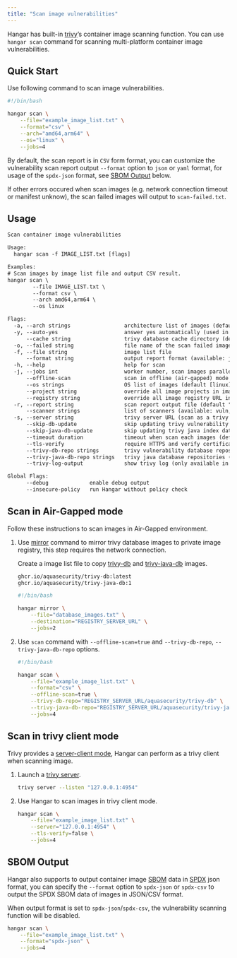 ```yaml
---
title: "Scan image vulnerabilities"
---
```


Hangar has built-in [trivy](https://aquasecurity.github.io/trivy/)’s container image scanning function. You can use `hangar scan` command for scanning multi-platform container image vulnerabilities.

## Quick Start

Use following command to scan image vulnerabilities.

```bash
#!/bin/bash

hangar scan \
    --file="example_image_list.txt" \
    --format="csv" \
    --arch="amd64,arm64" \
    --os="linux" \
    --jobs=4
```

By default, the scan report is in `CSV` form format, you can customize the vulnerability scan report output `--format` option to `json` or `yaml` format, for usage of the `spdx-json` format, see [SBOM Output](#sbom-output) below.

If other errors occured when scan images (e.g. network connection timeout or manifest unknow), the scan failed images will output to `scan-failed.txt`.

## Usage

```txt title="hangar scan --help"
Scan container image vulnerabilities

Usage:
  hangar scan -f IMAGE_LIST.txt [flags]

Examples:
# Scan images by image list file and output CSV result.
hangar scan \
        --file IMAGE_LIST.txt \
        --format csv \
        --arch amd64,arm64 \
        --os linux

Flags:
  -a, --arch strings                 architecture list of images (default [amd64,arm64])
  -y, --auto-yes                     answer yes automatically (used in shell script)
      --cache string                 trivy database cache directory (default "/Users/stwang/Library/Caches/trivy")
  -o, --failed string                file name of the scan failed image list (default "scan-failed.txt")
  -f, --file string                  image list file
      --format string                output report format (available: json,yaml,csv,spdx-csv,spdx-json) (default "csv")
  -h, --help                         help for scan
  -j, --jobs int                     worker number, scan images parallelly (1-20) (default 1)
      --offline-scan                 scan in offline (air-gapped) mode
      --os strings                   OS list of images (default [linux])
      --project string               override all image projects in image list
      --registry string              override all image registry URL in image list
  -r, --report string                scan report output file (default "scan-report.[FORMAT]")
      --scanner strings              list of scanners (available: vuln,misconfig,secret,license) (default [vuln])
  -s, --server string                trivy server URL (scan as a trivy client mode)
      --skip-db-update               skip updating trivy vulnerability database
      --skip-java-db-update          skip updating trivy java index database
      --timeout duration             timeout when scan each images (default 10m0s)
      --tls-verify                   require HTTPS and verify certificates (default true)
      --trivy-db-repo strings        trivy vulnerability database repositories (default [public.ecr.aws/aquasecurity/trivy-db:2,ghcr.io/aquasecurity/trivy-db:2])
      --trivy-java-db-repo strings   trivy java database repositories (default [public.ecr.aws/aquasecurity/trivy-java-db:1,ghcr.io/aquasecurity/trivy-java-db:1])
      --trivy-log-output             show trivy log (only available in single worker mode)

Global Flags:
      --debug             enable debug output
      --insecure-policy   run Hangar without policy check
```

## Scan in Air-Gapped mode

Follow these instructions to scan images in Air-Gapped environment.

1. Use [mirror](/docs/v1.8/mirror/mirror) command to mirror trivy database images to private image registry, this step requires the network connection.

    Create a image list file to copy [trivy-db](https://github.com/aquasecurity/trivy-db/pkgs/container/trivy-db) and [trivy-java-db](https://github.com/aquasecurity/trivy-java-db/pkgs/container/trivy-java-db) images.

    ```txt title="database_images.txt"
    ghcr.io/aquasecurity/trivy-db:latest
    ghcr.io/aquasecurity/trivy-java-db:1
    ```

    ```bash
    #!/bin/bash

    hangar mirror \
        --file="database_images.txt" \
        --destination="REGISTRY_SERVER_URL" \
        --jobs=2
    ```

1. Use `scan` command with `--offline-scan=true` and `--trivy-db-repo`, `--trivy-java-db-repo` options.

    ```bash
    #!/bin/bash

    hangar scan \
        --file="example_image_list.txt" \
        --format="csv" \
        --offline-scan=true \
        --trivy-db-repo="REGISTRY_SERVER_URL/aquasecurity/trivy-db" \
        --trivy-java-db-repo="REGISTRY_SERVER_URL/aquasecurity/trivy-java-db" \
        --jobs=4
    ```

## Scan in trivy client mode

Trivy provides a [server-client mode](https://aquasecurity.github.io/trivy/v0.50/docs/references/modes/client-server/), Hangar can perform as a trivy client when scanning image.

1. Launch a [trivy server](https://aquasecurity.github.io/trivy/v0.50/docs/references/configuration/cli/trivy_server/).

    ```bash
    trivy server --listen "127.0.0.1:4954"
    ```

1. Use Hangar to scan images in trivy client mode.

    ```bash
    hangar scan \
        --file="example_image_list.txt" \
        --server="127.0.0.1:4954" \
        --tls-verify=false \
        --jobs=4
    ```

## SBOM Output

Hangar also supports to output container image [SBOM](https://cyclonedx.org/capabilities/sbom/) data in [SPDX](https://spdx.dev/) json format, you can specify the `--format` option to `spdx-json` or `spdx-csv` to output the SPDX SBOM data of images in JSON/CSV format.

When output format is set to `spdx-json`/`spdx-csv`, the vulnerability scanning function will be disabled.

```bash
hangar scan \
    --file="example_image_list.txt" \
    --format="spdx-json" \
    --jobs=4
```
